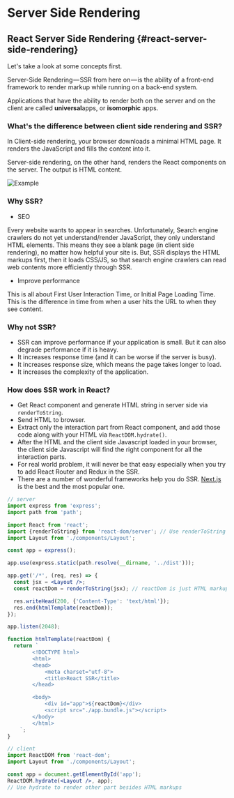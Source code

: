# Server Side Rendering

## React Server Side Rendering {#react-server-side-rendering}

Let's take a look at some concepts first.

Server-Side Rendering — SSR from here on — is the ability of a front-end framework to render markup while running on a back-end system.

Applications that have the ability to render both on the server and on the client are called **universal**apps, or **isomorphic** apps.

### What's the difference between client side rendering and SSR?

In Client-side rendering, your browser downloads a minimal HTML page. It renders the JavaScript and fills the content into it.

Server-side rendering, on the other hand, renders the React components on the server. The output is HTML content.

![Example](http://tutorial.haochuan.io/diagram/dist/ssr.png)

### Why SSR?

* SEO

Every website wants to appear in searches. Unfortunately, Search engine crawlers do not yet understand/render JavaScript, they only understand HTML elements. This means they see a blank page \(in client side rendering\), no matter how helpful your site is. But, SSR displays the HTML markups first, then it loads CSS/JS, so that search engine crawlers can read web contents more efficiently through SSR.

* Improve performance

This is all about First User Interaction Time, or Initial Page Loading Time. This is the difference in time from when a user hits the URL to when they see content.

### Why not SSR?

* SSR can improve performance if your application is small. But it can also degrade performance if it is heavy.
* It increases response time \(and it can be worse if the server is busy\).
* It increases response size, which means the page takes longer to load.
* It increases the complexity of the application.

### How does SSR work in React?

* Get React component and generate HTML string in server side via `renderToString`.
* Send HTML to browser.
* Extract only the interaction part from React component, and add those code along with your HTML via `ReactDOM.hydrate()`.
* After the HTML and the client side Javascript loaded in your browser, the client side Javascript will find the right component for all the interaction parts.
* For real world problem, it will never be that easy especially when you try to add React Router and Redux in the SSR.
* There are a number of wonderful frameworks help you do SSR. [Next.js](https://nextjs.org/) is the best and the most popular one.

```jsx
// server
import express from 'express';
import path from 'path';

import React from 'react';
import {renderToString} from 'react-dom/server'; // Use renderToString to run serverside rendering
import Layout from './components/Layout';

const app = express();

app.use(express.static(path.resolve(__dirname, '../dist')));

app.get('/*', (req, res) => {
  const jsx = <Layout />;
  const reactDom = renderToString(jsx); // reactDom is just HTML markup

  res.writeHead(200, {'Content-Type': 'text/html'});
  res.end(htmlTemplate(reactDom));
});

app.listen(2048);

function htmlTemplate(reactDom) {
  return `
        <!DOCTYPE html>
        <html>
        <head>
            <meta charset="utf-8">
            <title>React SSR</title>
        </head>

        <body>
            <div id="app">${reactDom}</div>
            <script src="./app.bundle.js"></script>
        </body>
        </html>
    `;
}
```

```jsx
// client
import ReactDOM from 'react-dom';
import Layout from './components/Layout';

const app = document.getElementById('app');
ReactDOM.hydrate(<Layout />, app); 
// Use hydrate to render other part besides HTML markups
```



